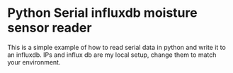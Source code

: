 # Python Serial influxdb moisture sensor reader

This is a simple example of how to read serial data in python and write it to an influxdb.  IPs and influx db are my local setup, change them to match your environment.

